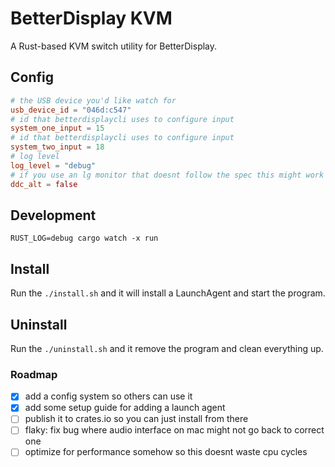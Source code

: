 # BetterDisplay KVM

A Rust-based KVM switch utility for BetterDisplay.


## Config

```toml
# the USB device you'd like watch for
usb_device_id = "046d:c547"
# id that betterdisplaycli uses to configure input
system_one_input = 15
# id that betterdisplaycli uses to configure input
system_two_input = 18
# log level
log_level = "debug"
# if you use an lg monitor that doesnt follow the spec this might work if you enable it
ddc_alt = false

```

## Development

```
RUST_LOG=debug cargo watch -x run
```

## Install

Run the `./install.sh` and it will install a LaunchAgent and start the program.

## Uninstall

Run the `./uninstall.sh` and it remove the program and clean everything up.

### Roadmap
- [x] add a config system so others can use it
- [x] add some setup guide for adding a launch agent
- [ ] publish it to crates.io so you can just install from there
- [ ] flaky: fix bug where audio interface on mac might not go back to correct one
- [ ] optimize for performance somehow so this doesnt waste cpu cycles
